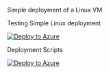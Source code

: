 Simple deployment of a Linux VM


Testing Simple Linux deployment

[![Deploy to Azure](https://aka.ms/deploytoazurebutton)](https://portal.azure.com/#create/Microsoft.Template/uri/https%3A%2F%2Fraw.githubusercontent.com%2Fnet-frog%2Farmtemplate%2Fmaster%2Fazuredeploy.json)



Deployment Scripts

[![Deploy to Azure](https://aka.ms/deploytoazurebutton)](https://portal.azure.com/#create/Microsoft.Template/uri/https%3A%2F%2Fraw.githubusercontent.com%2Fnet-frog%2Farmtemplate%2Fmaster%2Fazuredeploymentscript.json)
